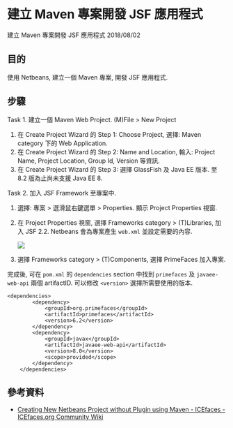 # 建立 Maven 專案開發 JSF 應用程式

建立 Maven 專案開發 JSF 應用程式 2018/08/02

## 目的

使用 Netbeans, 建立一個 Maven 專案, 開發 JSF 應用程式.

## 步驟

Task 1. 建立一個 Maven Web Project. \(M\)File &gt; New Project

1. 在 Create Project Wizard 的 Step 1: Choose Project, 選擇: Maven category 下的 Web Application.
2. 在 Create Project Wizard 的 Step 2: Name and Location, 輸入: Project Name, Project Location, Group Id, Version 等資訊.
3. 在 Create Project Wizard 的 Step 3: 選擇 GlassFish 及 Java EE 版本. 至 8.2 版為止尚未支援 Java EE 8.

Task 2. 加入 JSF Framework 至專案中.

1. 選擇: 專案 &gt; 選滑鼠右鍵選單 &gt; Properties. 顯示 Project Properties 視窗.
2. 在 Project Properties 視窗, 選擇 Frameworks category &gt; \(T\)Libraries, 加入 JSF 2.2. Netbeans 會為專案產生 `web.xml` 並設定需要的內容.

   ![](https://github.com/hychen39/tech-doc/tree/9aceb4a2c1b89b8775205e1a5ff0a624ce3cf182/jsf/img/img02.jpg)

3. 選擇 Frameworks category &gt; \(T\)Components, 選擇 PrimeFaces 加入專案.

完成後, 可在 `pom.xml` 的 `dependencies` section 中找到 `primefaces` 及 `javaee-web-api` 兩個 artifactID. 可以修改 `<version>` 選擇所需要使用的版本.

```text
<dependencies>
        <dependency>
            <groupId>org.primefaces</groupId>
            <artifactId>primefaces</artifactId>
            <version>6.2</version>
        </dependency>
        <dependency>
            <groupId>javax</groupId>
            <artifactId>javaee-web-api</artifactId>
            <version>8.0</version>
            <scope>provided</scope>
        </dependency>
    </dependencies>
```

## 參考資料

* [Creating New Netbeans Project without Plugin using Maven - ICEfaces - ICEfaces.org Community Wiki](http://www.icesoft.org/wiki/display/ICE/Creating+New+Netbeans+Project+without+Plugin+using+Maven%20)

